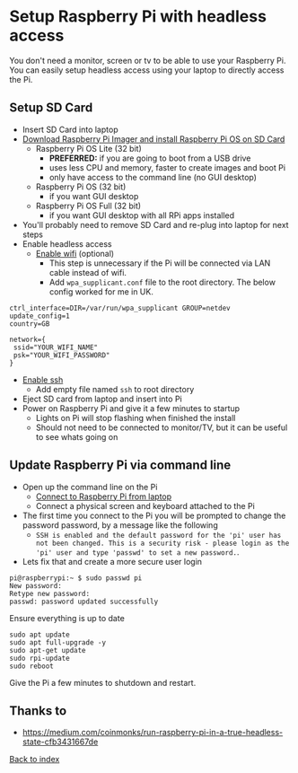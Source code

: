 # Setup Raspberry Pi with headless access

You don't need a monitor, screen or tv to be able to use your Raspberry Pi. You can easily setup headless access using your laptop to directly access the Pi.

## Setup SD Card

* Insert SD Card into laptop
* [Download Raspberry Pi Imager and install Raspberry Pi OS on SD Card](https://www.raspberrypi.org/downloads/)
  * Raspberry Pi OS Lite (32 bit)
    * **PREFERRED:** if you are going to boot from a USB drive
    * uses less CPU and memory, faster to create images and boot Pi
    * only have access to the command line (no GUI desktop)
  * Raspberry Pi OS (32 bit)
    * if you want GUI desktop
  * Raspberry Pi OS Full (32 bit)
    * if you want GUI desktop with all RPi apps installed
* You'll probably need to remove SD Card and re-plug into laptop for next steps
* Enable headless access
  * [Enable wifi](https://www.raspberrypi.org/documentation/configuration/wireless/headless.md) (optional)
    * This step is unnecessary if the Pi will be connected via LAN cable instead of wifi.
    * Add `wpa_supplicant.conf` file to the root directory. 
    The below config worked for me in UK.
```
ctrl_interface=DIR=/var/run/wpa_supplicant GROUP=netdev
update_config=1
country=GB

network={
 ssid="YOUR_WIFI_NAME"
 psk="YOUR_WIFI_PASSWORD"
}
```
  * [Enable ssh](https://www.raspberrypi.org/documentation/remote-access/ssh/README.md)
    * Add empty file named `ssh` to root directory
* Eject SD card from laptop and insert into Pi
* Power on Raspberry Pi and give it a few minutes to startup
  * Lights on Pi will stop flashing when finished the install
  * Should not need to be connected to monitor/TV, but it can be useful to see whats going on

## Update Raspberry Pi via command line

* Open up the command line on the Pi
  * [Connect to Raspberry Pi from laptop](02_connect_to_raspberry_pi_from_laptop.md)
  * Connect a physical screen and keyboard attached to the Pi
* The first time you connect to the Pi you will be prompted to change the password password, by a message like the following
  * `SSH is enabled and the default password for the 'pi' user has not been changed. This is a security risk - please login as the 'pi' user and type 'passwd' to set a new password.`. 
* Lets fix that and create a more secure user login

```
pi@raspberrypi:~ $ sudo passwd pi
New password: 
Retype new password: 
passwd: password updated successfully
```

Ensure everything is up to date

```
sudo apt update
sudo apt full-upgrade -y
sudo apt-get update
sudo rpi-update
sudo reboot
```

Give the Pi a few minutes to shutdown and restart.

## Thanks to

* https://medium.com/coinmonks/run-raspberry-pi-in-a-true-headless-state-cfb3431667de

[Back to index](index.md)
